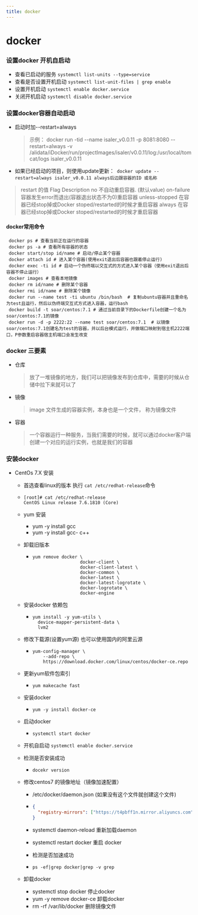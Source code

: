 ```yaml
---
title: docker
---
```

# docker

### 设置docker 开机自启动
- 查看已启动的服务 `systemctl list-units --type=service`
- 查看是否设置开机启动 `systemctl list-unit-files | grep enable`
- 设置开机启动 `systemctl enable docker.service`
- 关闭开机启动 `systemctl disable docker.service`

### 设置docker容器自动启动
- 启动时加--restart=always

    > 示例： docker run -tid --name isaler_v0.0.11 -p 8081:8080 --restart=always -v /alidata/iDocker/run/projectImages/isaler/v0.0.11/log:/usr/local/tomcat/logs isaler_v0.0.11
- 如果已经启动的项目，则使用update更新：` docker update --restart=always isaler_v0.0.11 always后边跟容器的ID 或名称`
>restart 的值
> Flag	Description
>no		不自动重启容器. (默认value)
>on-failure 	容器发生error而退出(容器退出状态不为0)重启容器
>unless-stopped 	在容器已经stop掉或Docker stoped/restarted的时候才重启容器
>always 	在容器已经stop掉或Docker stoped/restarted的时候才重启容器

#### docker常用命令

```shell
 docker ps # 查看当前正在运行的容器
 docker ps -a # 查看所有容器的状态
 docker start/stop id/name # 启动/停止某个容器
 docker attach id # 进入某个容器(使用exit退出后容器也跟着停止运行)
 docker exec -ti id # 启动一个伪终端以交互式的方式进入某个容器（使用exit退出后容器不停止运行）
 docker images # 查看本地镜像
 docker rm id/name # 删除某个容器
 docker rmi id/name # 删除某个镜像
 docker run --name test -ti ubuntu /bin/bash  # 复制ubuntu容器并且重命名为test且运行，然后以伪终端交互式方式进入容器，运行bash
 docker build -t soar/centos:7.1 # 通过当前目录下的Dockerfile创建一个名为soar/centos:7.1的镜像
 docker run -d -p 2222:22 --name test soar/centos:7.1  # 以镜像soar/centos:7.1创建名为test的容器，并以后台模式运行，并做端口映射到宿主机2222端口，P参数重启容器宿主机端口会发生改变
```

### docker 三要素

- 仓库

  > 放了一堆镜像的地方，我们可以把镜像发布到仓库中，需要的时候从仓储中拉下来就可以了

- 镜像

  > image 文件生成的容器实例，本身也是一个文件， 称为镜像文件

- 容器

  > 一个容器运行一种服务，当我们需要的时候，就可以通过docker客户端创建一个对应的运行实例，也就是我们的容器

### 安装docker

- CentOs 7.X 安装

  - 首选查看linux的版本 执行 `cat /etc/redhat-release`命令

  - ```shell
    [root]# cat /etc/redhat-release
    CentOS Linux release 7.6.1810 (Core)
    ```

  - yum 安装

    - yum -y install gcc
    - yum -y install gcc- c++

  - 卸载旧版本

    - ```shell
      yum remove docker \
                        docker-client \
                        docker-client-latest \
                        docker-common \
                        docker-latest \
                        docker-latest-logrotate \
                        docker-logrotate \
                        docker-engine
      ```

  - 安装docker 依赖包

    - ```
      yum install -y yum-utils \
        device-mapper-persistent-data \
        lvm2
      ```

  - 修改下载源(设置yum源) 也可以使用国内的阿里云源

    - ```shell
      yum-config-manager \
          --add-repo \
          https://download.docker.com/linux/centos/docker-ce.repo
      ```

  - 更新yum软件包索引

    - ```shell
      yum makecache fast
      ```

  - 安装docker

    - ```shell
      yum -y install docker-ce
      ```

  - 启动docker

    - ```shell
      systemctl start docker
      ```
  - 开机自启动 `systemctl enable docker.service`

  - 检测是否安装成功

    - ```shell
      docekr version
      ```

  - 修改centos7 的镜像地址（镜像加速配置）

    - /etc/docker/daemon.json  (如果没有这个文件就创建这个文件)

    - ```json
      {
        "registry-mirrors": ["https://t4pbff1n.mirror.aliyuncs.com"] // 阿里云或网易云加速镜像地址
      }
      ```

    - systemctl daemon-reload  重新加载daemon

    - systemctl restart docker  重启 docker

    - 检测是否加速成功

    - ```shell
      ps -ef|grep docker|grep -v grep
      ```

  - 卸载docker

    - systemctl stop docker  停止docker
    - yum -y remove docker-ce 卸载docker
    - rm -rf /var/lib/docker 删除镜像文件